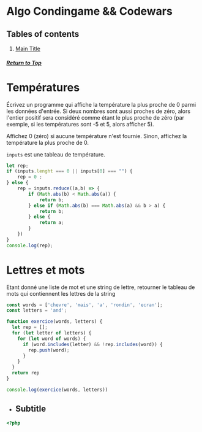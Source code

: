 # Algo Condingame && Codewars

## Tables of contents

1. [Main Title](#main-title)



##### [Return to Top](#notes)
# **Températures**

Écrivez un programme qui affiche la température la plus proche de 0 parmi les données d'entrée. Si deux nombres sont aussi proches de zéro, alors l'entier positif sera considéré comme étant le plus proche de zéro (par exemple, si les températures sont -5 et 5, alors afficher 5).

Affichez 0 (zéro) si aucune température n'est fournie. Sinon, affichez la température la plus proche de 0.

`inputs` est une tableau de température.

``` js
let rep;
if (inputs.lenght === 0 || inputs[0] === "") {
    rep = 0 ;
} else {
    rep = inputs.reduce((a,b) => {
        if (Math.abs(b) < Math.abs(a)) {
            return b;
        } else if (Math.abs(b) === Math.abs(a) && b > a) {
            return b;
        } else {
            return a;
        }
    })
} 
console.log(rep);
```
# **Lettres et mots**

Etant donné une liste de mot et une string de lettre, retourner le tableau de mots qui contiennent les lettres de la string

``` js
const words = ['chevre', 'mais', 'a', 'rondin', 'ecran'];
const letters = 'and';

function exercice(words, letters) {
  let rep = [];
  for (let letter of letters) {
    for (let word of words) {
      if (word.includes(letter) && !rep.includes(word)) {
        rep.push(word);
      }
    }
  }
  return rep
}

console.log(exercice(words, letters))

```


* ## Subtitle

``` php
<?php

```